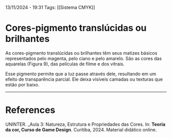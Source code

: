 13/11/2024 - 19:31
Tags: [[Sistema CMYK]]

# Cores-pigmento translúcidas ou brilhantes

As cores-pigmento translúcidas ou brilhantes têm seus matizes básicos representados pelo magenta, pelo ciano e pelo amarelo. São as cores das aquarelas (Figura 9), das películas de filme e dos vitrais.

Esse pigmento permite que a luz passe através dele, resultando em um efeito de transparência parcial. Ele deixa visíveis camadas ou texturas que estão por baixo.

---

# References

UNINTER.  _Aula 3: Natureza, Estrutura e Propriedades das Cores. In: **Teoria da cor, Curso de Game Design**. Curitiba, 2024. Material didático online.
